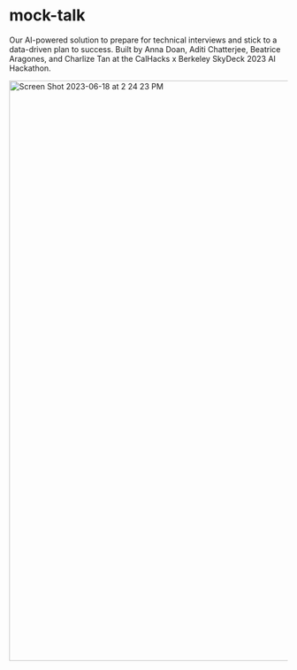 # mock-talk
Our AI-powered solution to prepare for technical interviews and stick to a data-driven plan to success. Built by Anna Doan, Aditi Chatterjee, Beatrice Aragones, and Charlize Tan at the CalHacks x Berkeley SkyDeck 2023 AI Hackathon.

<img width="1049" alt="Screen Shot 2023-06-18 at 2 24 23 PM" src="https://github.com/aditicha7/mock-talk/assets/30671592/a84746e8-7652-44e1-8697-d931caf02983">
